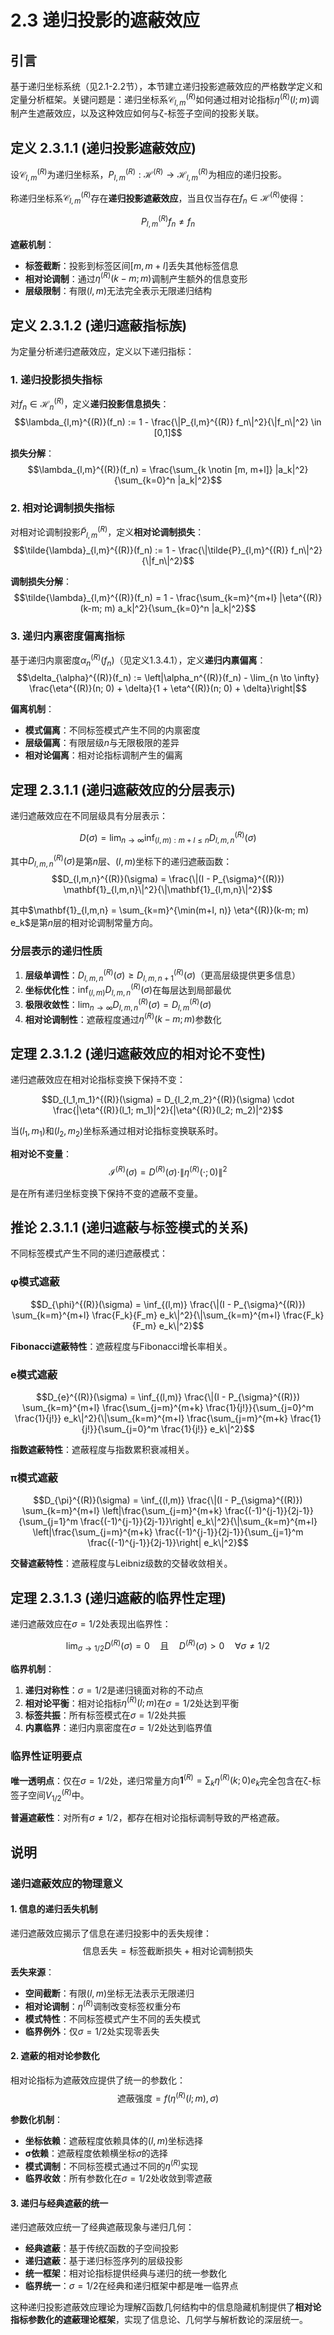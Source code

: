 # 2.3 递归投影的遮蔽效应

## 引言

基于递归坐标系统（见2.1-2.2节），本节建立递归投影遮蔽效应的严格数学定义和定量分析框架。关键问题是：递归坐标系$\mathcal{C}_{l,m}^{(R)}$如何通过相对论指标$\eta^{(R)}(l; m)$调制产生遮蔽效应，以及这种效应如何与ζ-标签子空间的投影关联。

## 定义 2.3.1.1 (递归投影遮蔽效应)

设$\mathcal{C}_{l,m}^{(R)}$为递归坐标系，$P_{l,m}^{(R)}: \mathcal{H}^{(R)} \to \mathcal{H}_{l,m}^{(R)}$为相应的递归投影。

称递归坐标系$\mathcal{C}_{l,m}^{(R)}$存在**递归投影遮蔽效应**，当且仅当存在$f_n \in \mathcal{H}^{(R)}$使得：

$$P_{l,m}^{(R)} f_n \neq f_n$$

**遮蔽机制**：
- **标签截断**：投影到标签区间$[m, m+l]$丢失其他标签信息
- **相对论调制**：通过$\eta^{(R)}(k-m; m)$调制产生额外的信息变形
- **层级限制**：有限$(l,m)$无法完全表示无限递归结构

## 定义 2.3.1.2 (递归遮蔽指标族)

为定量分析递归遮蔽效应，定义以下递归指标：

### 1. 递归投影损失指标

对$f_n \in \mathcal{H}_n^{(R)}$，定义**递归投影信息损失**：
$$\lambda_{l,m}^{(R)}(f_n) := 1 - \frac{\|P_{l,m}^{(R)} f_n\|^2}{\|f_n\|^2} \in [0,1]$$

**损失分解**：
$$\lambda_{l,m}^{(R)}(f_n) = \frac{\sum_{k \notin [m, m+l]} |a_k|^2}{\sum_{k=0}^n |a_k|^2}$$

### 2. 相对论调制损失指标

对相对论调制投影$\tilde{P}_{l,m}^{(R)}$，定义**相对论调制损失**：
$$\tilde{\lambda}_{l,m}^{(R)}(f_n) := 1 - \frac{\|\tilde{P}_{l,m}^{(R)} f_n\|^2}{\|f_n\|^2}$$

**调制损失分解**：
$$\tilde{\lambda}_{l,m}^{(R)}(f_n) = 1 - \frac{\sum_{k=m}^{m+l} |\eta^{(R)}(k-m; m) a_k|^2}{\sum_{k=0}^n |a_k|^2}$$

### 3. 递归内禀密度偏离指标

基于递归内禀密度$\alpha_n^{(R)}(f_n)$（见定义1.3.4.1），定义**递归内禀偏离**：
$$\delta_{\alpha}^{(R)}(f_n) := \left|\alpha_n^{(R)}(f_n) - \lim_{n \to \infty} \frac{\eta^{(R)}(n; 0) + \delta}{1 + \eta^{(R)}(n; 0) + \delta}\right|$$

**偏离机制**：
- **模式偏离**：不同标签模式产生不同的内禀密度
- **层级偏离**：有限层级$n$与无限极限的差异
- **相对论偏离**：相对论指标调制产生的偏离

## 定理 2.3.1.1 (递归遮蔽效应的分层表示)

递归遮蔽效应在不同层级具有分层表示：

$$D(\sigma) = \lim_{n \to \infty} \inf_{(l,m): m+l \leq n} D_{l,m,n}^{(R)}(\sigma)$$

其中$D_{l,m,n}^{(R)}(\sigma)$是第$n$层、$(l,m)$坐标下的递归遮蔽函数：
$$D_{l,m,n}^{(R)}(\sigma) = \frac{\|(I - P_{\sigma}^{(R)}) \mathbf{1}_{l,m,n}\|^2}{\|\mathbf{1}_{l,m,n}\|^2}$$

其中$\mathbf{1}_{l,m,n} = \sum_{k=m}^{\min(m+l, n)} \eta^{(R)}(k-m; m) e_k$是第$n$层的相对论调制常量方向。

### 分层表示的递归性质

1. **层级单调性**：$D_{l,m,n}^{(R)}(\sigma) \geq D_{l,m,n+1}^{(R)}(\sigma)$（更高层级提供更多信息）
2. **坐标优化性**：$\inf_{(l,m)} D_{l,m,n}^{(R)}(\sigma)$在每层达到局部最优
3. **极限收敛性**：$\lim_{n \to \infty} D_{l,m,n}^{(R)}(\sigma) = D_{l,m}^{(R)}(\sigma)$
4. **相对论调制性**：遮蔽程度通过$\eta^{(R)}(k-m; m)$参数化

## 定理 2.3.1.2 (递归遮蔽效应的相对论不变性)

递归遮蔽效应在相对论指标变换下保持不变：

$$D_{l_1,m_1}^{(R)}(\sigma) = D_{l_2,m_2}^{(R)}(\sigma) \cdot \frac{|\eta^{(R)}(l_1; m_1)|^2}{|\eta^{(R)}(l_2; m_2)|^2}$$

当$(l_1,m_1)$和$(l_2,m_2)$坐标系通过相对论指标变换联系时。

**相对论不变量**：
$$\mathcal{I}^{(R)}(\sigma) = D^{(R)}(\sigma) \cdot \|\eta^{(R)}(\cdot; 0)\|^2$$

是在所有递归坐标变换下保持不变的遮蔽不变量。

## 推论 2.3.1.1 (递归遮蔽与标签模式的关系)

不同标签模式产生不同的递归遮蔽模式：

### φ模式遮蔽
$$D_{\phi}^{(R)}(\sigma) = \inf_{(l,m)} \frac{\|(I - P_{\sigma}^{(R)}) \sum_{k=m}^{m+l} \frac{F_k}{F_m} e_k\|^2}{\|\sum_{k=m}^{m+l} \frac{F_k}{F_m} e_k\|^2}$$

**Fibonacci遮蔽特性**：遮蔽程度与Fibonacci增长率相关。

### e模式遮蔽
$$D_{e}^{(R)}(\sigma) = \inf_{(l,m)} \frac{\|(I - P_{\sigma}^{(R)}) \sum_{k=m}^{m+l} \frac{\sum_{j=m}^{m+k} \frac{1}{j!}}{\sum_{j=0}^m \frac{1}{j!}} e_k\|^2}{\|\sum_{k=m}^{m+l} \frac{\sum_{j=m}^{m+k} \frac{1}{j!}}{\sum_{j=0}^m \frac{1}{j!}} e_k\|^2}$$

**指数遮蔽特性**：遮蔽程度与指数累积衰减相关。

### π模式遮蔽
$$D_{\pi}^{(R)}(\sigma) = \inf_{(l,m)} \frac{\|(I - P_{\sigma}^{(R)}) \sum_{k=m}^{m+l} \left|\frac{\sum_{j=m}^{m+k} \frac{(-1)^{j-1}}{2j-1}}{\sum_{j=1}^m \frac{(-1)^{j-1}}{2j-1}}\right| e_k\|^2}{\|\sum_{k=m}^{m+l} \left|\frac{\sum_{j=m}^{m+k} \frac{(-1)^{j-1}}{2j-1}}{\sum_{j=1}^m \frac{(-1)^{j-1}}{2j-1}}\right| e_k\|^2}$$

**交替遮蔽特性**：遮蔽程度与Leibniz级数的交替收敛相关。

## 定理 2.3.1.3 (递归遮蔽的临界性定理)

递归遮蔽效应在$\sigma = 1/2$处表现出临界性：

$$\lim_{\sigma \to 1/2} D^{(R)}(\sigma) = 0 \quad \text{且} \quad D^{(R)}(\sigma) > 0 \quad \forall \sigma \neq 1/2$$

**临界机制**：
1. **递归对称性**：$\sigma = 1/2$是递归镜面对称的不动点
2. **相对论平衡**：相对论指标$\eta^{(R)}(l; m)$在$\sigma = 1/2$处达到平衡
3. **标签共振**：所有标签模式在$\sigma = 1/2$处共振
4. **内禀临界**：递归内禀密度在$\sigma = 1/2$处达到临界值

### 临界性证明要点

**唯一透明点**：仅在$\sigma = 1/2$处，递归常量方向$\mathbf{1}^{(R)} = \sum_{k} \eta^{(R)}(k; 0) e_k$完全包含在ζ-标签子空间$V_{1/2}^{(R)}$中。

**普遍遮蔽性**：对所有$\sigma \neq 1/2$，都存在相对论指标调制导致的严格遮蔽。

## 说明

### **递归遮蔽效应的物理意义**

#### **1. 信息的递归丢失机制**
递归遮蔽效应揭示了信息在递归投影中的丢失规律：
$$\text{信息丢失} = \text{标签截断损失} + \text{相对论调制损失}$$

**丢失来源**：
- **空间截断**：有限$(l,m)$坐标无法表示无限递归
- **相对论调制**：$\eta^{(R)}$调制改变标签权重分布
- **模式特性**：不同标签模式产生不同的丢失模式
- **临界例外**：仅$\sigma = 1/2$处实现零丢失

#### **2. 遮蔽的相对论参数化**
相对论指标为遮蔽效应提供了统一的参数化：
$$\text{遮蔽强度} = f(\eta^{(R)}(l; m), \sigma)$$

**参数化机制**：
- **坐标依赖**：遮蔽程度依赖具体的$(l,m)$坐标选择
- **σ依赖**：遮蔽程度依赖横坐标$\sigma$的选择
- **模式调制**：不同标签模式通过不同的$\eta^{(R)}$实现
- **临界收敛**：所有参数化在$\sigma = 1/2$处收敛到零遮蔽

#### **3. 递归与经典遮蔽的统一**
递归遮蔽效应统一了经典遮蔽现象与递归几何：
- **经典遮蔽**：基于传统ζ函数的子空间投影
- **递归遮蔽**：基于递归标签序列的层级投影
- **统一框架**：相对论指标提供经典与递归的统一参数化
- **临界统一**：$\sigma = 1/2$在经典和递归框架中都是唯一临界点

这种递归投影遮蔽效应理论为理解ζ函数几何结构中的信息隐藏机制提供了**相对论指标参数化的遮蔽理论框架**，实现了信息论、几何学与解析数论的深层统一。
